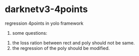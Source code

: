 # darknetv3-4points
regression 4points in yolo framework

1. some questions:
  1) the loss ration between rect and poly should not be same.
  2) the regression of the poly should be modified.
